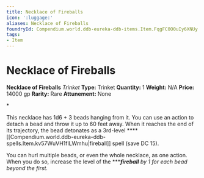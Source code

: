 ```yaml
---
title: Necklace of Fireballs
icon: ':luggage:'
aliases: Necklace of Fireballs
foundryId: Compendium.world.ddb-eureka-ddb-items.Item.FqgFC0O0uIy6XNUy
tags:
- Item
---
```


# Necklace of Fireballs

**Necklace of Fireballs**
_Trinket_
**Type:** Trinket
**Quantity:** 1
**Weight:** N/A
**Price:** 14000 gp
**Rarity:** Rare
**Attunement:** None

*<p>This necklace has 1d6 + 3 beads hanging from it. You can use an action to detach a bead and throw it up to 60 feet away. When it reaches the end of its trajectory, the bead detonates as a 3rd-level ****[[Compendium.world.ddb-eureka-ddb-spells.Item.kv57WuVH1flLWmhu|fireball]] spell (save DC 15).

You can hurl multiple beads, or even the whole necklace, as one action. When you do so, increase the level of the ******fireball** by 1 for each bead beyond the first.</p>*